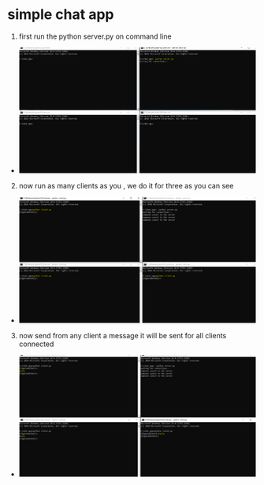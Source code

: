 # simple chat app
1. first run the python server.py on command line
* ![first step](https://github.com/ElgoCode/chat-app/blob/main/images/first.PNG?raw=true)
2. now run as many clients as you , we do it for three as you can see
* ![second step](https://github.com/ElgoCode/chat-app/blob/main/images/second.PNG?raw=true)
3. now send from any client a message it will be sent for all clients connected
* ![third step](https://github.com/ElgoCode/chat-app/blob/main/images/third.PNG?raw=true)